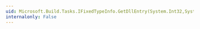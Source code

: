 ```yaml
---
uid: Microsoft.Build.Tasks.IFixedTypeInfo.GetDllEntry(System.Int32,System.Runtime.InteropServices.ComTypes.INVOKEKIND,System.IntPtr,System.IntPtr,System.IntPtr)
internalonly: False
---
```

